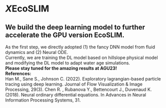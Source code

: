 # *X*EcoSLIM  
## We build the deep learning model to further accelerate the GPU version EcoSLIM.  
As the first step, we directly adopted (1) the fancy DNN model from fluid dynamics and (2) Neural ODE.  
Currently, we are training the DL model based on hillslope physical model and modifying the DL model to adapt water age simulations.  
**Please stay tuned for the amazing results at AGU23!**  
**References:**  
Han M., Sane S., Johnson C. (2022). Exploratory lagrangian-based particle tracing using deep learning. Journal of Flow Visualization & Image Processing, 29(3).
Chen R. , Rubanova Y., Bettencourt J., Duvenaud K. (2018). Neural ordinary differential equations. In Advances in Neural Information Processing Systems, 31.  


